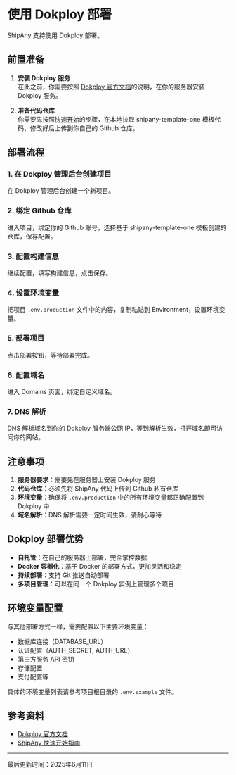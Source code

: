 # 使用 Dokploy 部署

ShipAny 支持使用 Dokploy 部署。

## 前置准备

1. **安装 Dokploy 服务**  
   在此之前，你需要按照 [Dokploy 官方文档](https://docs.dokploy.com/docs/core)的说明，在你的服务器安装 Dokploy 服务。

2. **准备代码仓库**  
   你需要先按照[快速开始](https://docs.shipany.ai/zh)的步骤，在本地拉取 shipany-template-one 模板代码，修改好后上传到你自己的 Github 仓库。

## 部署流程

### 1. 在 Dokploy 管理后台创建项目
在 Dokploy 管理后台创建一个新项目。

### 2. 绑定 Github 仓库
进入项目，绑定你的 Github 账号，选择基于 shipany-template-one 模板创建的仓库，保存配置。

### 3. 配置构建信息
继续配置，填写构建信息，点击保存。

### 4. 设置环境变量
把项目 `.env.production` 文件中的内容，复制粘贴到 Environment，设置环境变量。

### 5. 部署项目
点击部署按钮，等待部署完成。

### 6. 配置域名
进入 Domains 页面，绑定自定义域名。

### 7. DNS 解析
DNS 解析域名到你的 Dokploy 服务器公网 IP，等到解析生效，打开域名即可访问你的网站。

## 注意事项

1. **服务器要求**：需要先在服务器上安装 Dokploy 服务
2. **代码仓库**：必须先将 ShipAny 代码上传到 Github 私有仓库
3. **环境变量**：确保将 `.env.production` 中的所有环境变量都正确配置到 Dokploy 中
4. **域名解析**：DNS 解析需要一定时间生效，请耐心等待

## Dokploy 部署优势

- **自托管**：在自己的服务器上部署，完全掌控数据
- **Docker 容器化**：基于 Docker 的部署方式，更加灵活和稳定
- **持续部署**：支持 Git 推送自动部署
- **多项目管理**：可以在同一个 Dokploy 实例上管理多个项目

## 环境变量配置

与其他部署方式一样，需要配置以下主要环境变量：

- 数据库连接（DATABASE_URL）
- 认证配置（AUTH_SECRET, AUTH_URL）
- 第三方服务 API 密钥
- 存储配置
- 支付配置等

具体的环境变量列表请参考项目根目录的 `.env.example` 文件。

## 参考资料

- [Dokploy 官方文档](https://docs.dokploy.com/docs/core)
- [ShipAny 快速开始指南](https://docs.shipany.ai/zh)

---
最后更新时间：2025年6月11日